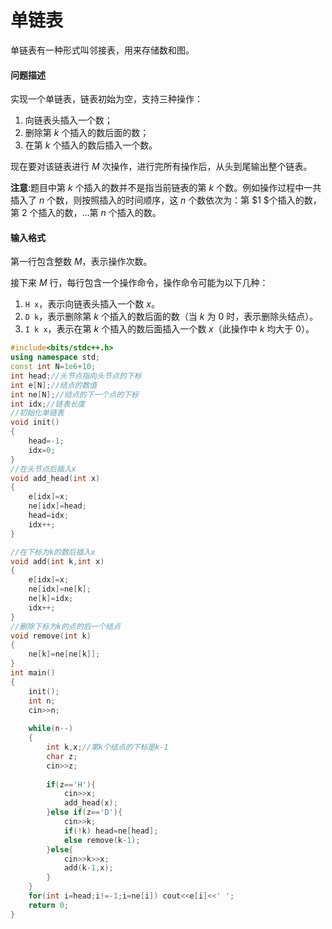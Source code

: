 # 单链表

单链表有一种形式叫邻接表，用来存储数和图。

#### 问题描述

实现一个单链表，链表初始为空，支持三种操作：

1. 向链表头插入一个数；
2. 删除第 $k$ 个插入的数后面的数；
3. 在第 $k$ 个插入的数后插入一个数。

现在要对该链表进行 $M$ 次操作，进行完所有操作后，从头到尾输出整个链表。

**注意**:题目中第 $k$ 个插入的数并不是指当前链表的第 $k$ 个数。例如操作过程中一共插入了 $n$ 个数，则按照插入的时间顺序，这 $n$ 个数依次为：第  $1 $个插入的数，第 $2$ 个插入的数，…第 $n$ 个插入的数。

#### 输入格式

第一行包含整数 $M$，表示操作次数。

接下来 $M$ 行，每行包含一个操作命令，操作命令可能为以下几种：

1. `H x`，表示向链表头插入一个数 $x$。
2. `D k`，表示删除第 $k$ 个插入的数后面的数（当 $k$ 为 $0$ 时，表示删除头结点）。
3. `I k x`，表示在第 $k$ 个插入的数后面插入一个数 $x$（此操作中 $k$ 均大于 $0$）。

```c++
#include<bits/stdc++.h>
using namespace std;
const int N=1e6+10;
int head;//头节点指向头节点的下标
int e[N];//结点的数值
int ne[N];//结点的下一个点的下标
int idx;//链表长度
//初始化单链表
void init()
{
    head=-1;
    idx=0;
}
//在头节点后插入x
void add_head(int x)
{
    e[idx]=x;
    ne[idx]=head;
    head=idx;
    idx++;
}

//在下标为k的数后插入x
void add(int k,int x)
{
    e[idx]=x;
    ne[idx]=ne[k];
    ne[k]=idx;
    idx++;
}
//删除下标为k的点的后一个结点
void remove(int k)
{
    ne[k]=ne[ne[k]];
}
int main()
{
    init();
    int n;
    cin>>n;
    
    while(n--)
    {
        int k,x;//第k个结点的下标是k-1
        char z;
        cin>>z;
        
        if(z=='H'){
            cin>>x;
            add_head(x);
        }else if(z=='D'){
            cin>>k;
            if(!k) head=ne[head];
            else remove(k-1);
        }else{
            cin>>k>>x;
            add(k-1,x);
        }
    }
    for(int i=head;i!=-1;i=ne[i]) cout<<e[i]<<' ';
    return 0;
}
```







